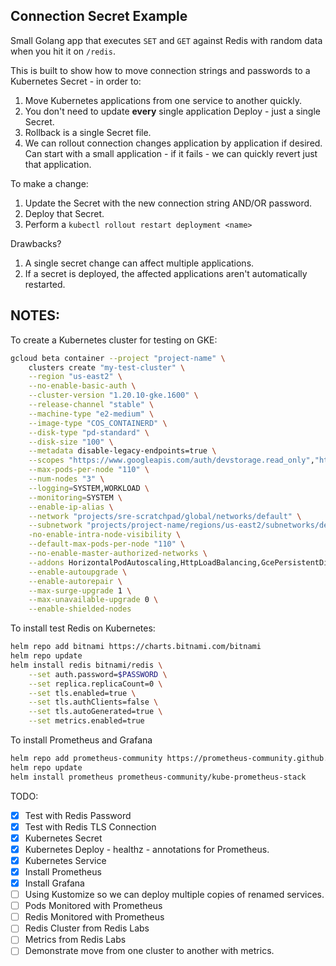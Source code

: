 ## Connection Secret Example

Small Golang app that executes `SET` and `GET` against Redis with random data when you hit it on `/redis`.

This is built to show how to move connection strings and passwords to a Kubernetes Secret - in order to:

1. Move Kubernetes applications from one service to another quickly.
2. You don't need to update **every** single application Deploy - just a single Secret.
3. Rollback is a single Secret file.
4. We can rollout connection changes application by application if desired. Can start with a small application - if it fails - we can quickly revert just that application.

To make a change:

1. Update the Secret with the new connection string AND/OR password.
2. Deploy that Secret.
3. Perform a `kubectl rollout restart deployment <name>`

Drawbacks?

1. A single secret change can affect multiple applications.
2. If a secret is deployed, the affected applications aren't automatically restarted.

## NOTES:

To create a Kubernetes cluster for testing on GKE:

```bash
gcloud beta container --project "project-name" \
    clusters create "my-test-cluster" \
    --region "us-east2" \
    --no-enable-basic-auth \
    --cluster-version "1.20.10-gke.1600" \
    --release-channel "stable" \
    --machine-type "e2-medium" \
    --image-type "COS_CONTAINERD" \
    --disk-type "pd-standard" \
    --disk-size "100" \
    --metadata disable-legacy-endpoints=true \
    --scopes "https://www.googleapis.com/auth/devstorage.read_only","https://www.googleapis.com/auth/logging.write","https://www.googleapis.com/auth/monitoring","https://www.googleapis.com/auth/servicecontrol","https://www.googleapis.com/auth/service.management.readonly","https://www.googleapis.com/auth/trace.append" \
    --max-pods-per-node "110" \
    --num-nodes "3" \
    --logging=SYSTEM,WORKLOAD \
    --monitoring=SYSTEM \
    --enable-ip-alias \
    --network "projects/sre-scratchpad/global/networks/default" \
    --subnetwork "projects/project-name/regions/us-east2/subnetworks/default" \
    -no-enable-intra-node-visibility \
    --default-max-pods-per-node "110" \
    --no-enable-master-authorized-networks \
    --addons HorizontalPodAutoscaling,HttpLoadBalancing,GcePersistentDiskCsiDriver \
    --enable-autoupgrade \
    --enable-autorepair \
    --max-surge-upgrade 1 \
    --max-unavailable-upgrade 0 \
    --enable-shielded-nodes
```

To install test Redis on Kubernetes:

```bash
helm repo add bitnami https://charts.bitnami.com/bitnami
helm repo update
helm install redis bitnami/redis \
    --set auth.password=$PASSWORD \
    --set replica.replicaCount=0 \
    --set tls.enabled=true \
    --set tls.authClients=false \
    --set tls.autoGenerated=true \
    --set metrics.enabled=true
```

To install Prometheus and Grafana

```bash
helm repo add prometheus-community https://prometheus-community.github.io/helm-charts
helm repo update
helm install prometheus prometheus-community/kube-prometheus-stack
```

TODO:

- [x] Test with Redis Password
- [x] Test with Redis TLS Connection
- [x] Kubernetes Secret
- [x] Kubernetes Deploy - healthz - annotations for Prometheus.
- [x] Kubernetes Service
- [x] Install Prometheus
- [x] Install Grafana
- [ ] Using Kustomize so we can deploy multiple copies of renamed services.
- [ ] Pods Monitored with Prometheus
- [ ] Redis Monitored with Prometheus
- [ ] Redis Cluster from Redis Labs
- [ ] Metrics from Redis Labs
- [ ] Demonstrate move from one cluster to another with metrics.
